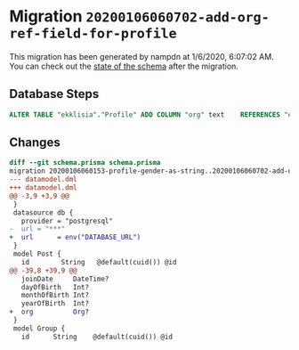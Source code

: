 # Migration `20200106060702-add-org-ref-field-for-profile`

This migration has been generated by nampdn at 1/6/2020, 6:07:02 AM.
You can check out the [state of the schema](./schema.prisma) after the migration.

## Database Steps

```sql
ALTER TABLE "ekklisia"."Profile" ADD COLUMN "org" text    REFERENCES "ekklisia"."Org"("id") ON DELETE SET NULL;
```

## Changes

```diff
diff --git schema.prisma schema.prisma
migration 20200106060153-profile-gender-as-string..20200106060702-add-org-ref-field-for-profile
--- datamodel.dml
+++ datamodel.dml
@@ -3,9 +3,9 @@
 }
 datasource db {
   provider = "postgresql"
-  url = "***"
+  url      = env("DATABASE_URL")
 }
 model Post {
   id        String   @default(cuid()) @id
@@ -39,8 +39,9 @@
   joinDate     DateTime?
   dayOfBirth   Int?
   monthOfBirth Int?
   yearOfBirth  Int?
+  org          Org?
 }
 model Group {
   id      String    @default(cuid()) @id
```



